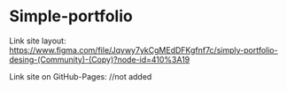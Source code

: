 # Simple-portfolio
Link site layout: https://www.figma.com/file/Jqywy7ykCgMEdDFKgfnf7c/simply-portfolio-desing-(Community)-(Copy)?node-id=410%3A19

Link site on GitHub-Pages: //not added